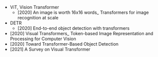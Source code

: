 - ViT, Vision Transformer
    - [2020] An image is worth 16x16 words_ Transformers for image recognition at scale
- DETR
    - [2020] End-to-end object detection with transformers
- [2020] Visual Transformers_ Token-based Image Representation and Processing for Computer Vision
- [2020] Toward Transformer-Based Object Detection
- [2021] A Survey on Visual Transformer
